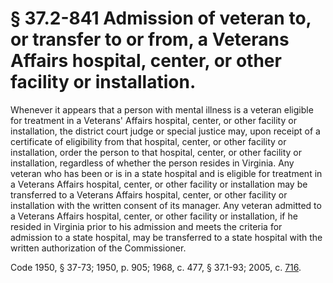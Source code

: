 # § 37.2-841 Admission of veteran to, or transfer to or from, a Veterans Affairs hospital, center, or other facility or installation.

<p>Whenever it appears that a person with mental illness is a veteran eligible for treatment in a Veterans' Affairs hospital, center, or other facility or installation, the district court judge or special justice may, upon receipt of a certificate of eligibility from that hospital, center, or other facility or installation, order the person to that hospital, center, or other facility or installation, regardless of whether the person resides in Virginia. Any veteran who has been or is in a state hospital and is eligible for treatment in a Veterans Affairs hospital, center, or other facility or installation may be transferred to a Veterans Affairs hospital, center, or other facility or installation with the written consent of its manager. Any veteran admitted to a Veterans Affairs hospital, center, or other facility or installation, if he resided in Virginia prior to his admission and meets the criteria for admission to a state hospital, may be transferred to a state hospital with the written authorization of the Commissioner.</p><p>Code 1950, § 37-73; 1950, p. 905; 1968, c. 477, § 37.1-93; 2005, c. <a href='http://lis.virginia.gov/cgi-bin/legp604.exe?051+ful+CHAP0716'>716</a>.</p>